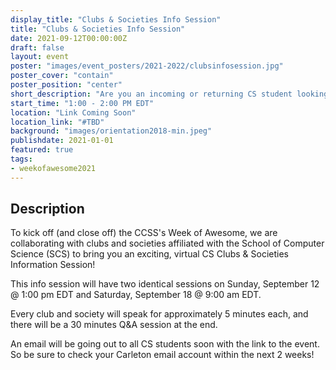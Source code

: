 ```yaml
---
display_title: "Clubs & Societies Info Session"
title: "Clubs & Societies Info Session"
date: 2021-09-12T00:00:00Z
draft: false
layout: event
poster: "images/event_posters/2021-2022/clubsinfosession.jpg"
poster_cover: "contain"
poster_position: "center"
short_description: "Are you an incoming or returning CS student looking to get involved this year, but not sure how?"
start_time: "1:00 - 2:00 PM EDT"
location: "Link Coming Soon"
location_link: "#TBD"
background: "images/orientation2018-min.jpeg"
publishdate: 2021-01-01
featured: true
tags:
- weekofawesome2021
---
```


## Description

To kick off (and close off) the CCSS's Week of Awesome, we are collaborating with clubs and societies affiliated with the School of Computer Science (SCS) to bring you an exciting, virtual CS Clubs & Societies Information Session!

This info session will have two identical sessions on Sunday, September 12 @ 1:00 pm EDT and Saturday, September 18 @ 9:00 am EDT.

Every club and society will speak for approximately 5 minutes each, and there will be a 30 minutes Q&A session at the end.

An email will be going out to all CS students soon with the link to the event. So be sure to check your Carleton email account within the next 2 weeks!
